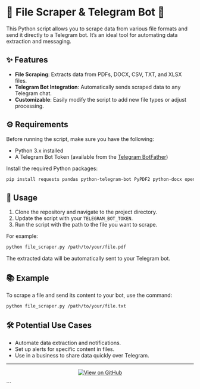 
# 📄 File Scraper & Telegram Bot 🤖

This Python script allows you to scrape data from various file formats and send it directly to a Telegram bot. It’s an ideal tool for automating data extraction and messaging.

## ✨ Features
- **File Scraping**: Extracts data from PDFs, DOCX, CSV, TXT, and XLSX files.
- **Telegram Bot Integration**: Automatically sends scraped data to any Telegram chat.
- **Customizable**: Easily modify the script to add new file types or adjust processing.

## ⚙️ Requirements
Before running the script, make sure you have the following:
- Python 3.x installed
- A Telegram Bot Token (available from the [Telegram BotFather](https://core.telegram.org/bots#botfather))

Install the required Python packages:
```bash
pip install requests pandas python-telegram-bot PyPDF2 python-docx openpyxl
```

## 🚀 Usage
1. Clone the repository and navigate to the project directory.
2. Update the script with your `TELEGRAM_BOT_TOKEN`.
3. Run the script with the path to the file you want to scrape.

For example:
```bash
python file_scraper.py /path/to/your/file.pdf
```

The extracted data will be automatically sent to your Telegram bot.

## 📚 Example
To scrape a file and send its content to your bot, use the command:
```bash
python file_scraper.py /path/to/your/file.txt
```

## 🛠️ Potential Use Cases
- Automate data extraction and notifications.
- Set up alerts for specific content in files.
- Use in a business to share data quickly over Telegram.

---

<p align="center">
  <a href="https://github.com/monster8d">
    <img src="https://img.shields.io/badge/View_on-GitHub-3498db?style=for-the-badge" alt="View on GitHub">
  </a>
</p>
```


